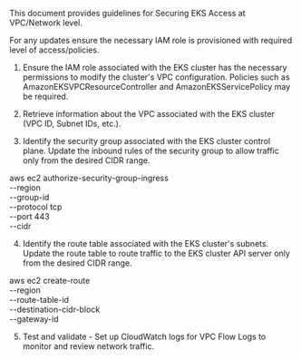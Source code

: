 This document provides guidelines for Securing EKS Access at VPC/Network level.

For any updates ensure the necessary IAM role is provisioned with required level of access/policies.

1. Ensure the IAM role associated with the EKS cluster has the necessary permissions to modify the cluster's VPC configuration.
Policies such as AmazonEKSVPCResourceController and AmazonEKSServicePolicy may be required.

2. Retrieve information about the VPC associated with the EKS cluster (VPC ID, Subnet IDs, etc.).
   
3. Identify the security group associated with the EKS cluster control plane.
Update the inbound rules of the security group to allow traffic only from the desired CIDR range.

aws ec2 authorize-security-group-ingress \
  --region <region> \
  --group-id <security-group-id> \
  --protocol tcp \
  --port 443 \
  --cidr <desired-cidr-range>

4. Identify the route table associated with the EKS cluster's subnets.
Update the route table to route traffic to the EKS cluster API server only from the desired CIDR range.

aws ec2 create-route \
  --region <region> \
  --route-table-id <route-table-id> \
  --destination-cidr-block <eks-cluster-api-endpoint-cidr> \
  --gateway-id <eks-cluster-vpc-endpoint-id>

5. Test and validate - Set up CloudWatch logs for VPC Flow Logs to monitor and review network traffic.
